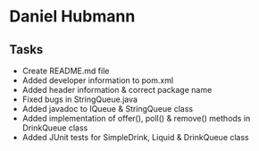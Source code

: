 # Daniel Hubmann

## Tasks

- Create README.md file
- Added developer information to pom.xml
- Added header information & correct package name
- Fixed bugs in StringQueue.java
- Added javadoc to IQueue & StringQueue class
- Added implementation of offer(), poll() & remove() methods in DrinkQueue class
- Added JUnit tests for SimpleDrink, Liquid & DrinkQueue class
